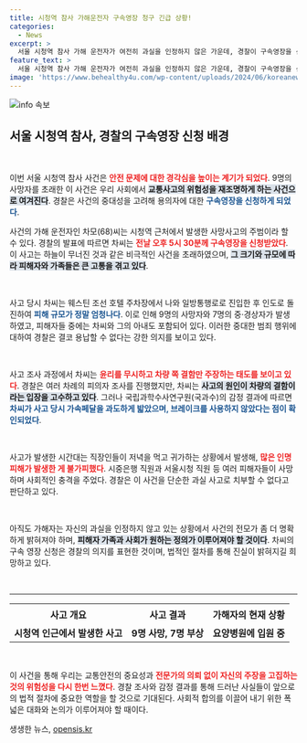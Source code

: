 ```yaml
---
title: 시청역 참사 가해운전자 구속영장 청구 긴급 상황!
categories:
  - News
excerpt: >
  서울 시청역 참사 가해 운전자가 여전히 과실을 인정하지 않은 가운데, 경찰이 구속영장을 신청했습니다. 9명의 목숨을 앗아간 이 참사는 피해 회복이 이뤄지지 않은 프레임 속에서 더욱 큰 충격을 주고 있습니다.
feature_text: >
  서울 시청역 참사 가해 운전자가 여전히 과실을 인정하지 않은 가운데, 경찰이 구속영장을 신청했습니다. 9명의 목숨을 앗아간 이 참사는 피해 회복이 이뤄지지 않은 프레임 속에서 더욱 큰 충격을 주고 있습니다.
image: 'https://www.behealthy4u.com/wp-content/uploads/2024/06/koreanews.jpg'
---
```


<p><img src="https://www.behealthy4u.com/wp-content/uploads/2024/06/koreanews.jpg" alt="info 속보" /></p>

<h2 data-ke-size="size26">서울 시청역 참사, 경찰의 구속영장 신청 배경</h2>

<p data-ke-size="size16">&nbsp;</p>

<p>이번 서울 시청역 참사 사건은 <b><span style="color: #ee2323;">안전 문제에 대한 경각심을 높이는 계기가 되었다</span></b>. 9명의 사망자를 초래한 이 사건은 우리 사회에서 <b><span style="background-color: #21538527;">교통사고의 위험성을 재조명하게 하는 사건으로 여겨진다</span></b>. 경찰은 사건의 중대성을 고려해 용의자에 대한 <b><span style="color: #1a5490;">구속영장을 신청하게 되었다</span></b>. </p>

<p>사건의 가해 운전자인 차모(68)씨는 시청역 근처에서 발생한 사망사고의 주범이라 할 수 있다. 경찰의 발표에 따르면 차씨는 <b><span style="color: #ee2323;"> 전날 오후 5시 30분께 구속영장을 신청받았다</span></b>. 이 사고는 하늘이 무너진 것과 같은 비극적인 사건을 초래하였으며, <b><span style="background-color: #21538527;">그 크기와 규모에 따라 피해자와 가족들은 큰 고통을 겪고 있다</span></b>.</p>

<p data-ke-size="size16">&nbsp;</p>

<p>사고 당시 차씨는 웨스틴 조선 호텔 주차장에서 나와 일방통행로로 진입한 후 인도로 돌진하여 <b><span style="color: #1a5490;">피해 규모가 정말 엄청나다</span></b>. 이로 인해 9명의 사망자와 7명의 중·경상자가 발생하였고, 피해자들 중에는 차씨와 그의 아내도 포함되어 있다. 이러한 중대한 범죄 행위에 대하여 경찰은 결코 용납할 수 없다는 강한 의지를 보이고 있다.</p>

<p data-ke-size="size16">&nbsp;</p>

<p>사고 조사 과정에서 차씨는 <b><span style="color: #ee2323;">윤리를 무시하고 차량 쪽 결함만 주장하는 태도를 보이고 있다</span></b>. 경찰은 여러 차례의 피의자 조사를 진행했지만, 차씨는 <b><span style="background-color: #21538527;">사고의 원인이 차량의 결함이라는 입장을 고수하고 있다</span></b>. 그러나 국립과학수사연구원(국과수)의 감정 결과에 따르면 <b><span style="color: #1a5490;">차씨가 사고 당시 가속페달을 과도하게 밟았으며, 브레이크를 사용하지 않았다는 점이 확인되었다</span></b>.</p>

<p data-ke-size="size16">&nbsp;</p>

<p>사고가 발생한 시간대는 직장인들이 저녁을 먹고 귀가하는 상황에서 발생해, <b><span style="color: #ee2323;">많은 인명 피해가 발생한 게 불가피했다</span></b>. 시중은행 직원과 서울시청 직원 등 여러 피해자들이 사망하며 사회적인 충격을 주었다. 경찰은 이 사건을 단순한 과실 사고로 치부할 수 없다고 판단하고 있다.</p>

<p data-ke-size="size16">&nbsp;</p>

<p>아직도 가해자는 자신의 과실을 인정하지 않고 있는 상황에서 사건의 전모가 좀 더 명확하게 밝혀져야 하며, <b><span style="background-color: #21538527;">피해자 가족과 사회가 원하는 정의가 이루어져야 할 것이다</span></b>. 차씨의 구속 영장 신청은 경찰의 의지를 표현한 것이며, 법적인 절차를 통해 진실이 밝혀지길 희망하고 있다.</p>

<p data-ke-size="size16">&nbsp;</p>

<hr>

<table style="width: 100%; border-collapse: collapse;">
  <tr>
    <th style="text-align: center; height: 37px;">사고 개요</th>
    <th style="text-align: center; height: 37px;">사고 결과</th>
    <th style="text-align: center; height: 37px;">가해자의 현재 상황</th>
  </tr>
  <tr>
    <td style="text-align: center; height: 17px;"><b>시청역 인근에서 발생한 사고</b></td>
    <td style="text-align: center; height: 17px;"><b>9명 사망, 7명 부상</b></td>
    <td style="text-align: center; height: 17px;"><b>요양병원에 입원 중</b></td>
  </tr>
</table>

<p data-ke-size="size16">&nbsp;</p>

<p>이 사건을 통해 우리는 교통안전의 중요성과 <b><span style="color: #ee2323;">전문가의 의뢰 없이 자신의 주장을 고집하는 것의 위험성을 다시 한번 느꼈다</span></b>. 경찰 조사와 감정 결과를 통해 드러난 사실들이 앞으로의 법적 절차에 중요한 역할을 할 것으로 기대된다. 사회적 합의를 이끌어 내기 위한 폭넓은 대화와 논의가 이루어져야 할 때이다.</p>
생생한 뉴스, <a href="https://opensis.kr" rel="dofollow">opensis.kr</a>


